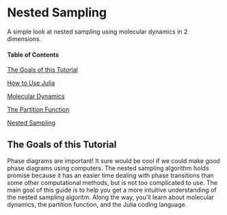# Nested Sampling

A simple look at nested sampling using molecular dynamics in 2 dimensions.


#### Table of Contents
[The Goals of this Tutorial](#the-goals-of-this-tutorial)

[How to Use Julia](#how-to-use-julia)

[Molecular Dynamics](#molecular-dynamics)

[The Partition Function](#the-partition-function)

[Nested Sampling](#nested-sampling)


## The Goals of this Tutorial

Phase diagrams are important! It sure would be cool if we could make good phase diagrams using computers.
The nested sampling algorithm holds promise because it has an easier time dealing with phase transitions than 
some other computational methods, but is not too complicated to use. The main goal of this guide is to help you 
get a more intuitive understanding of the nested sampling algoritm. Along the way, you'll learn about molecular
dynamics, the partition function, and the Julia coding language.
